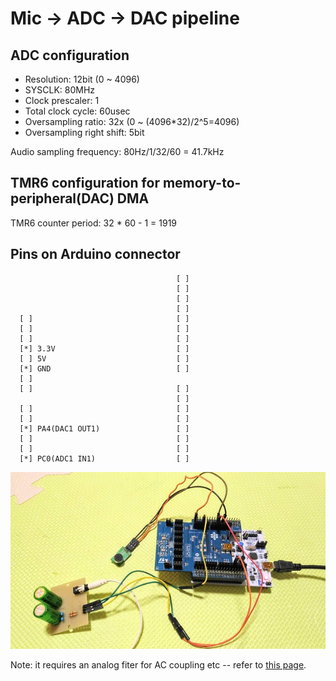# Mic -> ADC -> DAC pipeline

## ADC configuration

- Resolution: 12bit (0 ~ 4096)
- SYSCLK: 80MHz
- Clock prescaler: 1
- Total clock cycle: 60usec
- Oversampling ratio: 32x (0 ~ (4096*32)/2^5=4096)
- Oversampling right shift: 5bit

Audio sampling frequency: 80Hz/1/32/60 = 41.7kHz

## TMR6 configuration for memory-to-peripheral(DAC) DMA

TMR6 counter period: 32 * 60 - 1 = 1919

## Pins on Arduino connector

```
                                     [ ]
                                     [ ]
                                     [ ]
                                     [ ]
  [ ]                                [ ]
  [ ]                                [ ]
  [ ]                                [ ]
  [*] 3.3V                           [ ]
  [ ] 5V                             [ ]
  [*] GND                            [ ]
  [ ]
  [ ]                                [ ]
                                     [ ]
  [ ]                                [ ]
  [ ]                                [ ]
  [*] PA4(DAC1 OUT1)                 [ ]
  [ ]                                [ ]
  [ ]                                [ ]
  [*] PC0(ADC1 IN1)                  [ ]
  ```
  
 ![](./Mic_ADC_DAC.jpg)
 
 Note: it requires an analog fiter for AC coupling etc -- refer to [this page](../../analog_filter).
